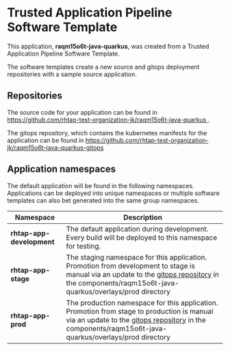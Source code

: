 # Trusted Application Pipeline Software Template

This application, **raqm15o6t-java-quarkus**, was created from a Trusted Application Pipeline Software Template.

The software templates create a new source and gitops deployment repositories with a sample source application. 

## Repositories

The source code for your application can be found in [https://github.com/rhtap-test-organization-jk/raqm15o6t-java-quarkus ](https://github.com/rhtap-test-organization-jk/raqm15o6t-java-quarkus ).
 
The gitops repository, which contains the kubernetes manifests for the application can be found in 
[https://github.com/rhtap-test-organization-jk/raqm15o6t-java-quarkus-gitops ](https://github.com/rhtap-test-organization-jk/raqm15o6t-java-quarkus-gitops ) 

## Application namespaces 

The default application will be found in the following namespaces. Applications can be deployed into unique namespaces or multiple software templates can also bet generated into the same group namespaces.  

|  Namespace   |  Description   |  
| -------- | -------- |   
| **rhtap-app-development** | The default application during development. Every build will be deployed to this namespace for testing. | 
| **rhtap-app-stage** | The staging namespace for this application. Promotion from development to stage is manual via an update to the [gitops repository](https://github.com/rhtap-test-organization-jk/raqm15o6t-java-quarkus-gitops ) in the components/raqm15o6t-java-quarkus/overlays/prod directory |  
| **rhtap-app-prod** | The production namespace for this application. Promotion from stage to production is manual via an update to the [gitops repository](https://github.com/rhtap-test-organization-jk/raqm15o6t-java-quarkus-gitops ) in the components/raqm15o6t-java-quarkus/overlays/prod directory | 